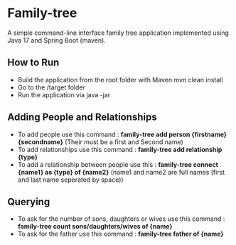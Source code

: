 # Family-tree #
A simple command-line interface family tree application implemented using
Java 17 and Spring Boot (maven).

## How to Run ##
- Build the application from the root folder with Maven mvn clean install 
- Go to the /target folder
- Run the application via java -jar <generated-jarfile>

## Adding People and Relationships ##
- To add people use this command : **family-tree add person {firstname} {secondname}**
(Their must be a first and Second name)
- To add relationships use this command : **family-tree add relationship {type}**
- To add a relationship between people use this : **family-tree connect {name1} as {type} of {name2}**
  (name1 and name2 are full names (first and last name seperated by space))

## Querying ##
- To ask for the number of sons, daughters or wives use this command : **family-tree count sons/daughters/wives of {name}**
- To ask for the father use this command : **family-tree father of {name}**

